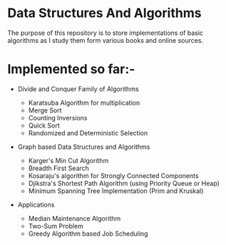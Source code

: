 Data Structures And Algorithms
==============================
The purpose of this repository is to store implementations of basic algorithms as
I study them form various books and online sources.

# Implemented so far:-
- Divide and Conquer Family of Algorithms
    - Karatsuba Algorithm for multiplication
    - Merge Sort
    - Counting Inversions
    - Quick Sort
    - Randomized and Deterministic Selection
    
- Graph based Data Structures and Algorithms
    - Karger's Min Cut Algorithm
    - Breadth First Search
    - Kosaraju's algorithm for Strongly Connected Components
    - Djikstra's Shortest Path Algorithm (using Priority Queue or Heap)
    - Minimum Spanning Tree Implementation (Prim and Kruskal)

- Applications
    - Median Maintenance Algorithm
    - Two-Sum Problem
    - Greedy Algorithm based Job Scheduling